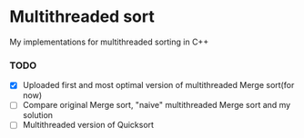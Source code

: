 # Multithreaded sort
My implementations for multithreaded sorting in C++

### TODO

- [x] Uploaded first and most optimal version of multithreaded Merge sort(for now)
- [ ] Compare original Merge sort, "naive" multithreaded Merge sort and my solution
- [ ] Multithreaded version of Quicksort
